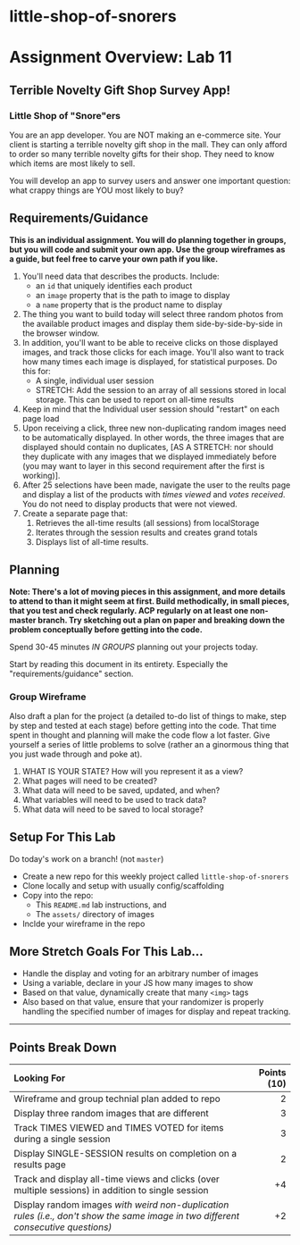 # little-shop-of-snorers

# Assignment Overview: Lab 11

## Terrible Novelty Gift Shop Survey App!

### Little Shop of "Snore"ers

You are an app developer. You are NOT making an e-commerce site. Your client is starting a terrible novelty gift shop in the mall. They can only afford to order so many terrible novelty gifts for their shop. They need to know which items are most likely to sell.

You will develop an app to survey users and answer one important question: what crappy things are YOU most likely to buy?

## Requirements/Guidance

**This is an individual assignment. You will do planning together in groups, but you will code and submit your own app. Use the group wireframes as a guide, but feel free to carve your own path if you like.**

1. You'll need data that describes the products. Include: 
    * an `id` that uniquely identifies each product
    * an `image` property that is the path to image to display
    * a `name` property that is the product name to display
1. The thing you want to build today will select three random photos from the 
available product images and display them side-by-side-by-side in the browser window.
1. In addition, you'll want to be able to receive clicks on those displayed images, and track those clicks for each image. You'll also want to track how many times each image is displayed, for statistical purposes. Do this for:
    * A single, individual user session
    * STRETCH: Add the session to an array of all sessions stored in local storage. This can be used to report on all-time results
1. Keep in mind that the Individual user session should "restart" on each page load
1. Upon receiving a click, three new non-duplicating random images need to be automatically displayed. In other words, the three images that are displayed should contain no duplicates, [AS A STRETCH: nor should they duplicate with any images that we displayed immediately before (you may want to layer in this second requirement after the first is working)].
1. After 25 selections have been made, navigate the user to the reults page and display a list of the products with *times viewed* and *votes received*. You do not need to display products that were not viewed.
1. Create a separate page that:
    1. Retrieves the all-time results (all sessions) from localStorage
    2. Iterates through the session results and creates grand totals
    3. Displays list of all-time results.

## Planning

**Note: There's a lot of moving pieces in this assignment, and more details to attend to than it might seem at first. Build methodically, in small pieces, that you test and check regularly. ACP regularly on at least one non-master branch. Try sketching out a plan on paper and breaking down the problem conceptually before getting into the code.**

Spend 30-45 minutes _IN GROUPS_ planning out your projects today.

Start by reading this document in its entirety. Especially the "requirements/guidance" section.

### Group Wireframe

Also draft a plan for the project (a detailed to-do list of things to make, step by step and tested at each stage) before getting into the code. That time spent in thought and planning will make the code flow a lot faster. Give yourself a series of little problems to solve (rather an a ginormous thing that you just wade through and poke at).

1. WHAT IS YOUR STATE? How will you represent it as a view?
1. What pages will need to be created?
1. What data will need to be saved, updated, and when?
1. What variables will need to be used to track data?
1. What data will need to be saved to local storage?

## Setup For This Lab

Do today's work on a branch! (not `master`)

* Create a new repo for this weekly project called `little-shop-of-snorers`
* Clone locally and setup with usually config/scaffolding
* Copy into the repo:
    * This `README.md` lab instructions, and
    * The `assets/` directory of images
* Inclde your wireframe in the repo

## More Stretch Goals For This Lab...

* Handle the display and voting for an arbitrary number of images
* Using a variable, declare in your JS how many images to show
* Based on that value, dynamically create that many `<img>` tags
* Also based on that value, ensure that your randomizer is properly handling the specified number of images for display and repeat tracking.

---

## Points Break Down

Looking For | Points (10)
:--|--:
Wireframe and group technial plan added to repo | 2
Display three random images that are different | 3
Track TIMES VIEWED and TIMES VOTED for items during a single session | 3
Display SINGLE-SESSION results on completion on a results page | 2
Track and display all-time views and clicks (over multiple sessions) in addition to single session | +4
Display random images _with weird non-duplication rules (i.e., don't show the same image in two different consecutive questions)_ | +2



